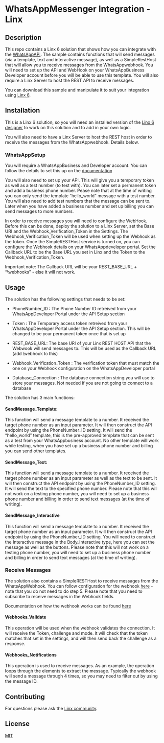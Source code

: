 # WhatsAppMessenger Integration - Linx 

  

## Description 

This repo contains a Linx 6 solution that shows how you can integrate with the [WhatsAppAPI](https://business.whatsapp.com/developers/developer-hub). The sample contains functions that will send messages (via a template, text and interactive message), as well as a SimpleRestHost that will allow you to receive messages from the WhatsAppwebhook. You will need to set up the API and WebHook on your WhatsAppBusiness Developer account before you will be able to use this template. You will also require a Linx Server to host the REST API to receive messages.  

You can download this sample and manipulate it to suit your integration using [Linx 6](https://linx.software/). 

  

## Installation 

This is a Linx 6 solution, so you will need an installed version of the [Linx 6 designer](https://linx.software/linx-download/) to work on this solution and to add in your own logic.  

You will also need to have a Linx Server to host the REST host in order to receive the messages from the WhatsAppwebhook. Details below. 

 

### WhatsAppSetup 

You will require a WhatsAppBusiness and Developer account. You can follow the details to set this up on the [documentation](https://business.whatsapp.com/developers/developer-hub) 

You will also need to set up your API. This will give you a temporary token as well as a test number (to test with). You can later set a permanent token and add a business phone number. Pease note that at the time of writing you can only send the template “hello_world” message with a test number. You will also need to add test numbers that the message can be sent to. Later when you have added a business number and set up billing you can send messages to more numbers.  

In order to receive messages you will need to configure the WebHook. Before this can be done, deploy the solution to a Linx Server, set the Base URI and the Webhook_Verification_Token in the Settings. The Webhook_Verification_Token will be used when setting up the Webhook as the token. Once the SimpleRESTHost service is turned on, you can configure the Webhook details on your WhatsAppdeveloper portal. Set the Callback URL to be the Base URL you set in Linx and the Token to the Webhook_Verification_Token. 

Important note: The Callback URL will be your REST_BASE_URL + “\webhooks” - else it will not work.  

 

## Usage 

 The solution has the following settings that needs to be set: 

- PhoneNumber_ID : The Phone Number ID retreived from your WhatsAppDeveloper Portal under the API Setup section 

- Token : The Temporary access token retreived from your WhatsAppDeveloper Portal under the API Setup section. This will be changed to be your permanent token once that is set up 

- REST_BASE_URL: The base URI of your Linx REST HOST API that the Webwook will send messages to. This will be used as the Callback URL (add \webhook to this) 

- Webhook_Verification_Token : The verification token that must match the one on your Webhook configuration on the WhatsAppDeveloper portal 

- Database_Connection : The database connection string you will use to store your messages. Not needed if you are not going to connect to a database 

  

The solution has 3 main functions: 

  

#### SendMessage_Template: 

This function will send a message template to a number. It received the target phone number as an input parameter. It will then construct the API endpoint by using the PhoneNumber_ID setting. It will send the “hello_world” template, this is the pre-approved template that can be sent as a test from your WhatsAppbusiness account. No other template will work while testing, when you have set up a business phone number and billing you can send other templates.  

  

#### SendMessage_Text: 

This function will send a message template to a number. It received the target phone number as an input parameter as well as the text to be sent. It will then construct the API endpoint by using the PhoneNumber_ID setting. It will send the text to the specified phone number. Please note that this will not work on a testing phone number, you will need to set up a business phone number and billing in order to send text messages (at the time of writing). 

 

#### SendMessage_Interactive 

This function will send a message template to a number. It received the target phone number as an input parameter. It will then construct the API endpoint by using the PhoneNumber_ID setting. You will need to construct the Interactive message in the Body_Interactive type, here you can set the message as well as the buttons. Please note that this will not work on a testing phone number, you will need to set up a business phone number and billing in order to send text messages (at the time of writing). 

 

 ### Receive Messages 

The solution also contains a SimpleRESTHost to receive messages from the WhatsAppWebhook. You can follow configuration for the webhook [here](https://developers.facebook.com/docs/whatsapp/cloud-api/get-started#configure-webhooks) - note that you do not need to do step 5. Please note that you need to subscribe to receive messages in the Webhook fields. 

Documentation on how the webhook works can be found [here](https://developers.facebook.com/docs/graph-api/webhooks/getting-started#verification-requests)

#### Webhooks_Validate 

This operation will be used when the webhook validates the connection. It will receive the Token, challenge and mode. It will check that the token matches that set in the settings, and will then send back the challenge as a response.  

#### Webhooks_Notifications 

This operation is used to receive messages. As an example, the operation loops through the elements to extract the message. Typically the webhook will send a message through 4 times, so you may need to filter out by using the message ID.  

## Contributing 

For questions please ask the [Linx community](https://linx/software/community). 

  

## License 

[MIT](https://github.com/linx-software/template-repo/blob/main/LICENSE.txt) 

 
